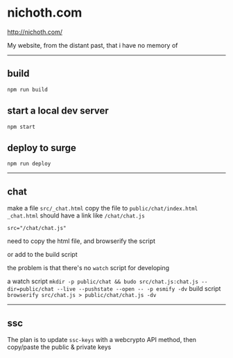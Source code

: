 # nichoth.com

http://nichoth.com/

My website, from the distant past, that i have no memory of

---------------------

## build
```
npm run build
```

## start a local dev server
```
npm start
```

## deploy to surge
```
npm run deploy
```

----------------------------------------------------------

## chat

make a file `src/_chat.html`
copy the file to `public/chat/index.html`
`_chat.html` should have a link like `/chat/chat.js`

`src="/chat/chat.js"`

need to copy the html file, and browserify the script

or add to the build script

the problem is that there's no `watch` script for developing

a watch script
`mkdir -p public/chat && budo src/chat.js:chat.js --dir=public/chat --live --pushstate --open -- -p esmify -dv`
build script
`browserify src/chat.js > public/chat/chat.js -dv`


-------------------------------------


## ssc
The plan is to update `ssc-keys` with a webcrypto API method, then copy/paste the public & private keys
